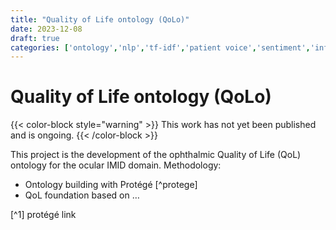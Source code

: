 ```yaml
---
title: "Quality of Life ontology (QoLo)"
date: 2023-12-08
draft: true
categories: ['ontology','nlp','tf-idf','patient voice','sentiment','inflammation']
---
```


# Quality of Life ontology (QoLo)

{{< color-block style="warning" >}}
This work has not yet been published and is ongoing.
{{< /color-block >}}

This project is the development of the ophthalmic Quality of Life (QoL) ontology for the ocular IMID domain.
Methodology:
+ Ontology building with Protégé [^protege]
+ QoL foundation based on …

[^1] protégé link
